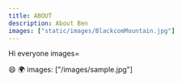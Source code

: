 ```yaml
---
title: ABOUT
description: About Ben  
images: ["static/images/BlackcomMountain.jpg"]
---
```

Hi everyone
images=

 :smile:  :earth_africa:
images: ["/images/sample.jpg"]

